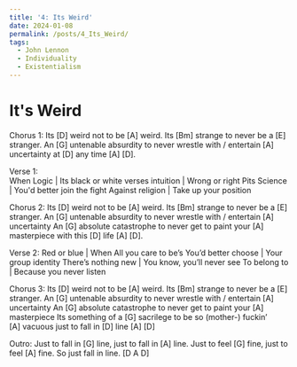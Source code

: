 ```yaml
---
title: '4: Its Weird'
date: 2024-01-08
permalink: /posts/4_Its_Weird/
tags:
  - John Lennon
  - Individuality
  - Existentialism
---
```


It's Weird
======

Chorus 1:
Its [D] weird not to be [A] weird.
Its [Bm] strange to never be a [E] stranger.
An [G] untenable absurdity to never wrestle with /
  entertain [A] uncertainty at [D] any time [A] [D].
       
Verse 1:      
  When Logic    | Its black or white
  verses intuition  | Wrong or right
  Pits Science    | You'd better join the fight
  Against religion  | Take up your position       

Chorus 2:
Its [D] weird not to be [A] weird.
Its [Bm] strange to never be a [E] stranger.
An [G] untenable absurdity to never wrestle with /
  entertain [A] uncertainty
   An [G] absolute catastrophe to never get to paint
   your [A] masterpiece with this [D] life [A] [D].
        
Verse 2:
  Red or blue   |   When All you care to be’s
  You’d better choose | Your group identity
  There’s nothing new | You know, you’ll never see 
  To belong to    | Because you never listen

Chorus 3:
Its [D] weird not to be [A] weird.
Its [Bm] strange to never be a [E] stranger.
An [G] untenable absurdity to never wrestle with /
  entertain [A] uncertainty
   An [G] absolute catastrophe to never get to paint
   your [A] masterpiece
   Its something of a [G] sacrilege to be so (mother-) fuckin’  
  [A] vacuous just to fall in [D] line [A] [D]
                
Outro:
Just to fall in [G] line, just to fall in [A] line.
Just to feel [G] fine, just to feel [A] fine.
So just fall in line. [D A D]
